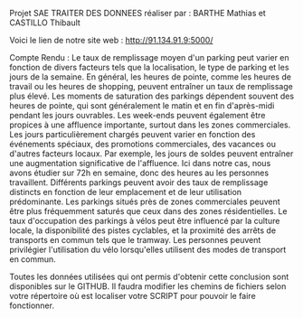 Projet SAE TRAITER DES DONNEES réaliser par : 
BARTHE Mathias et CASTILLO Thibault

Voici le lien de notre site web : 
http://91.134.91.9:5000/

Compte Rendu :
Le taux de remplissage moyen d'un parking peut varier en fonction de divers facteurs tels que la localisation, le type de parking et les jours de la semaine. En général, les heures de pointe, comme les heures de travail ou les heures de shopping, peuvent entraîner un taux de remplissage plus élevé. Les moments de saturation des parkings dépendent souvent des heures de pointe, qui sont généralement le matin et en fin d'après-midi pendant les jours ouvrables. Les week-ends peuvent également être propices à une affluence importante, surtout dans les zones commerciales. Les jours particulièrement chargés peuvent varier en fonction des événements spéciaux, des promotions commerciales, des vacances ou d'autres facteurs locaux. Par exemple, les jours de soldes peuvent entraîner une augmentation significative de l'affluence. Ici dans notre cas, nous avons étudier sur 72h en semaine, donc des heures au les personnes travaillent. Différents parkings peuvent avoir des taux de remplissage distincts en fonction de leur emplacement et de leur utilisation prédominante. Les parkings situés près de zones commerciales peuvent être plus fréquemment saturés que ceux dans des zones résidentielles. Le taux d'occupation des parkings à vélos peut être influencé par la culture locale, la disponibilité des pistes cyclables, et la proximité des arrêts de transports en commun tels que le tramway. Les personnes peuvent privilégier l'utilisation du vélo lorsqu'elles utilisent des modes de transport en commun.

Toutes les données utilisées qui ont permis d'obtenir cette conclusion sont disponibles sur le GITHUB. Il faudra modifier les chemins de fichiers selon votre répertoire où est localiser votre SCRIPT pour pouvoir le faire fonctionner.
